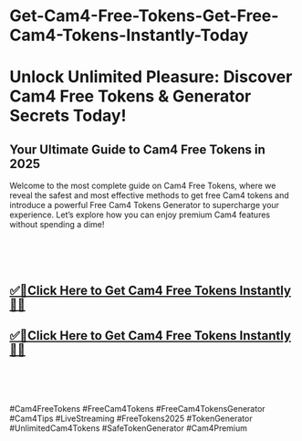 # Get-Cam4-Free-Tokens-Get-Free-Cam4-Tokens-Instantly-Today

<h1>Unlock Unlimited Pleasure: Discover Cam4 Free Tokens & Generator Secrets Today!</h1>

<h2>Your Ultimate Guide to Cam4 Free Tokens in 2025</h2>
Welcome to the most complete guide on Cam4 Free Tokens, where we reveal the safest and most effective methods to get free Cam4 tokens and introduce a powerful Free Cam4 Tokens Generator to supercharge your experience. Let’s explore how you can enjoy premium Cam4 features without spending a dime!

<br><br><br>
**<b><h2>[✅🎯Click Here to Get Cam4 Free Tokens Instantly🎯✅](https://dealbuzzz.com/free-cam4-token/)</h2></b>**
**<b><h2>[✅🎯Click Here to Get Cam4 Free Tokens Instantly🎯✅](https://dealbuzzz.com/free-cam4-token/)</h2></b>**
<br><br><br>


#Cam4FreeTokens #FreeCam4Tokens #FreeCam4TokensGenerator #Cam4Tips #LiveStreaming #FreeTokens2025 #TokenGenerator #UnlimitedCam4Tokens #SafeTokenGenerator #Cam4Premium
